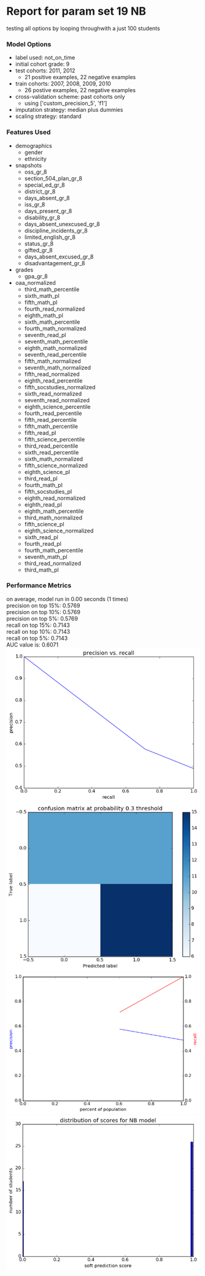 # Report for param set 19 NB
testing all options by looping throughwith a just 100 students

### Model Options
* label used: not_on_time
* initial cohort grade: 9
* test cohorts: 2011, 2012
	 * 21 positive examples, 22 negative examples
* train cohorts: 2007, 2008, 2009, 2010
	 * 26 postive examples, 22 negative examples
* cross-validation scheme: past cohorts only
	 * using ['custom_precision_5', 'f1']
* imputation strategy: median plus dummies
* scaling strategy: standard

### Features Used
* demographics
	 * gender
	 * ethnicity
* snapshots
	 * oss_gr_8
	 * section_504_plan_gr_8
	 * special_ed_gr_8
	 * district_gr_8
	 * days_absent_gr_8
	 * iss_gr_8
	 * days_present_gr_8
	 * disability_gr_8
	 * days_absent_unexcused_gr_8
	 * discipline_incidents_gr_8
	 * limited_english_gr_8
	 * status_gr_8
	 * gifted_gr_8
	 * days_absent_excused_gr_8
	 * disadvantagement_gr_8
* grades
	 * gpa_gr_8
* oaa_normalized
	 * third_math_percentile
	 * sixth_math_pl
	 * fifth_math_pl
	 * fourth_read_normalized
	 * eighth_math_pl
	 * sixth_math_percentile
	 * fourth_math_normalized
	 * seventh_read_pl
	 * seventh_math_percentile
	 * eighth_math_normalized
	 * seventh_read_percentile
	 * fifth_math_normalized
	 * seventh_math_normalized
	 * fifth_read_normalized
	 * eighth_read_percentile
	 * fifth_socstudies_normalized
	 * sixth_read_normalized
	 * seventh_read_normalized
	 * eighth_science_percentile
	 * fourth_read_percentile
	 * fifth_read_percentile
	 * fifth_math_percentile
	 * fifth_read_pl
	 * fifth_science_percentile
	 * third_read_percentile
	 * sixth_read_percentile
	 * sixth_math_normalized
	 * fifth_science_normalized
	 * eighth_science_pl
	 * third_read_pl
	 * fourth_math_pl
	 * fifth_socstudies_pl
	 * eighth_read_normalized
	 * eighth_read_pl
	 * eighth_math_percentile
	 * third_math_normalized
	 * fifth_science_pl
	 * eighth_science_normalized
	 * sixth_read_pl
	 * fourth_read_pl
	 * fourth_math_percentile
	 * seventh_math_pl
	 * third_read_normalized
	 * third_math_pl

### Performance Metrics
on average, model run in 0.00 seconds (1 times) <br/>precision on top 15%: 0.5769 <br/>precision on top 10%: 0.5769 <br/>precision on top 5%: 0.5769 <br/>recall on top 15%: 0.7143 <br/>recall on top 10%: 0.7143 <br/>recall on top 5%: 0.7143 <br/>AUC value is: 0.6071 <br/>![param_set_19_NB_pr_vs_threshold.png](figs/param_set_19_NB_pr_vs_threshold.png)
![param_set_19_NB_confusion_mat_0.3.png](figs/param_set_19_NB_confusion_mat_0.3.png)
![param_set_19_NB_precision_recall_at_k.png](figs/param_set_19_NB_precision_recall_at_k.png)
![param_set_19_NB_score_dist.png](figs/param_set_19_NB_score_dist.png)
